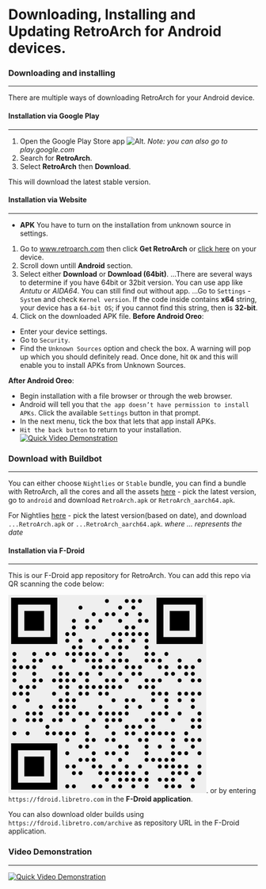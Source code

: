# Downloading, Installing and Updating RetroArch for Android devices.

### Downloading and installing
___
There are multiple ways of downloading RetroArch for your Android device.

#### Installation via Google Play
___
1. Open the Google Play Store app ![Alt](image/guides/googleplaystorelogo.png "Google Play").
*Note: you can also go to play.google.com*
2. Search for **RetroArch**. 
3. Select **RetroArch** then **Download**.

This will download the latest stable version.

#### Installation via Website
___
- **APK** You have to turn on the installation from unknown source in settings.

1. Go to www.retroarch.com then click **Get RetroArch** or [click here](https://www.retroarch.com/?page=platforms) on your device.
2. Scroll down untill **Android** section.
3. Select either **Download** or **Download (64bit)**.
...There are several ways to determine if you have 64bit or 32bit version. You can use app like *Antutu* or *AIDA64*. You can still find out without app. 
...Go to `Settings` - `System` and check `Kernel version`. If the code inside contains **x64** string, your device has a `64-bit OS`; if you cannot find this string, then is **32-bit**.
4. Click on the downloaded APK file.
**Before Android Oreo**:

* Enter your device settings.
* Go to `Security`.
* Find the `Unknown Sources` option and check the box. A warning will pop up which you should definitely read. Once done, hit `OK` and this will enable you to install APKs from Unknown Sources.

**After Android Oreo**:

* Begin installation with a file browser or through the web browser.
* Android will tell you that `the app doesn’t have permission to install APKs`. Click the available `Settings` button in that prompt.
* In the next menu, tick the box that lets that app install APKs.
* `Hit the back button` to return to your installation.
[![Quick Video Demonstration](http://img.youtube.com/vi/4TnjFE9t1a4/0.jpg)](http://www.youtube.com/watch?v=4TnjFE9t1a4)

### Download with Buildbot
___
You can either choose `Nightlies` or `Stable` bundle, you can find a bundle with RetroArch, all the cores and all the assets [here](https://buildbot.libretro.com/stable/) - pick the latest version, go to `android` and download `RetroArch.apk` or `RetroArch_aarch64.apk`.

For Nightlies [here](https://buildbot.libretro.com/nightly/android/) - pick the latest version(based on date), and download `...RetroArch.apk` or `...RetroArch_aarch64.apk`.
*where ... represents the date*

#### Installation via F-Droid
___
This is our F-Droid app repository for RetroArch. You can add this repo via QR scanning the code below:

![Alt](image/guides/qr-code.png "QR Code").
or by entering `https://fdroid.libretro.com` in the **F-Droid application**.

You can also download older builds using `https://fdroid.libretro.com/archive` as repository URL in the F-Droid application.

### Video Demonstration
___
[![Quick Video Demonstration](http://img.youtube.com/vi/dqx5c28pT3o/0.jpg)](http://www.youtube.com/watch?v=dqx5c28pT3o)